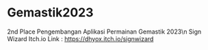 # Gemastik2023
 
2nd Place Pengembangan Aplikasi Permainan Gemastik 2023\n
Sign Wizard Itch.io Link : https://dhyox.itch.io/signwizard
